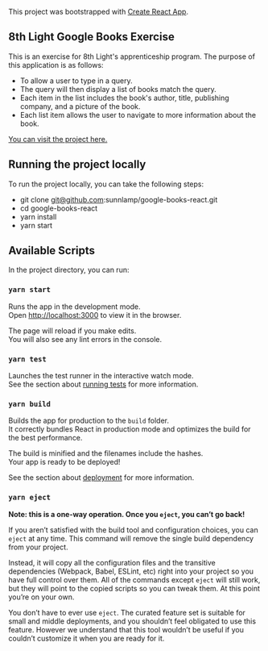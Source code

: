 This project was bootstrapped with [Create React App](https://github.com/facebook/create-react-app).

## 8th Light Google Books Exercise

This is an exercise for 8th Light's apprenticeship program. The purpose of this application is as follows:

* To allow a user to type in a query.
* The query will then display a list of books match the query.
* Each item in the list includes the book's author, title, publishing company, and a picture of the book.
* Each list item allows the user to navigate to more information about the book.

[You can visit the project here.](https://floating-sands-15463.herokuapp.com/)

## Running the project locally

To run the project locally, you can take the following steps:

* git clone git@github.com:sunnlamp/google-books-react.git
* cd google-books-react
* yarn install
* yarn start

## Available Scripts

In the project directory, you can run:

### `yarn start`

Runs the app in the development mode.<br>
Open [http://localhost:3000](http://localhost:3000) to view it in the browser.

The page will reload if you make edits.<br>
You will also see any lint errors in the console.

### `yarn test`

Launches the test runner in the interactive watch mode.<br>
See the section about [running tests](https://facebook.github.io/create-react-app/docs/running-tests) for more information.

### `yarn build`

Builds the app for production to the `build` folder.<br>
It correctly bundles React in production mode and optimizes the build for the best performance.

The build is minified and the filenames include the hashes.<br>
Your app is ready to be deployed!

See the section about [deployment](https://facebook.github.io/create-react-app/docs/deployment) for more information.

### `yarn eject`

**Note: this is a one-way operation. Once you `eject`, you can’t go back!**

If you aren’t satisfied with the build tool and configuration choices, you can `eject` at any time. This command will remove the single build dependency from your project.

Instead, it will copy all the configuration files and the transitive dependencies (Webpack, Babel, ESLint, etc) right into your project so you have full control over them. All of the commands except `eject` will still work, but they will point to the copied scripts so you can tweak them. At this point you’re on your own.

You don’t have to ever use `eject`. The curated feature set is suitable for small and middle deployments, and you shouldn’t feel obligated to use this feature. However we understand that this tool wouldn’t be useful if you couldn’t customize it when you are ready for it.


